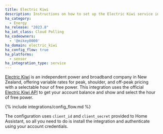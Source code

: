 ```yaml
---
title: Electric Kiwi
description: Instructions on how to set up the Electric Kiwi service in Home Assistant.
ha_category:
  - Energy
ha_release: "2023.8"
ha_iot_class: Cloud Polling
ha_codeowners:
  - '@mikey0000'
ha_domain: electric_kiwi
ha_config_flow: true
ha_platforms:
  - sensor
ha_integration_type: service
---
```


[Electric Kiwi](https://www.electrickiwi.co.nz/) is an independent power and broadband company in New Zealand, offering variable rates for peak, shoulder, and off-peak pricing with a selectable hour of free power. This integration uses the official [Electric Kiwi API](https://developer.electrickiwi.co.nz) to get your account balance and show and select the hour of free power. 

{% include integrations/config_flow.md %}

<div class='note'>

The configuration uses `client_id` and `client_secret` provided to Home Assistant, so all you need to do is install the integration and authenticate using your account credentials. 

</div>
